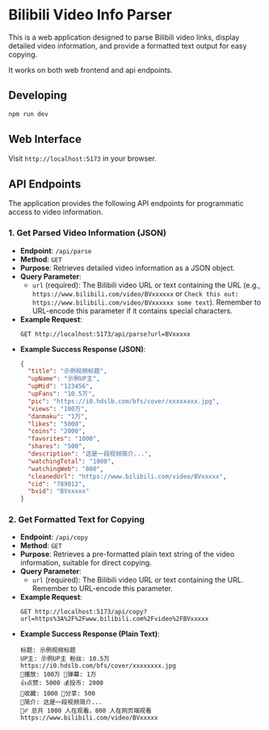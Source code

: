 # Bilibili Video Info Parser

This is a web application designed to parse Bilibili video links, display detailed video information, and provide a formatted text output for easy copying.

It works on both web frontend and api endpoints.

## Developing

```bash
npm run dev
```

## Web Interface

Visit `http://localhost:5173` in your browser.

## API Endpoints

The application provides the following API endpoints for programmatic access to video information.

### 1. Get Parsed Video Information (JSON)

*   **Endpoint**: `/api/parse`
*   **Method**: `GET`
*   **Purpose**: Retrieves detailed video information as a JSON object.
*   **Query Parameter**:
    *   `url` (required): The Bilibili video URL or text containing the URL (e.g., `https://www.bilibili.com/video/BVxxxxxx` or `Check this out: https://www.bilibili.com/video/BVxxxxxx some text`). Remember to URL-encode this parameter if it contains special characters.
*   **Example Request**:
    ```
    GET http://localhost:5173/api/parse?url=BVxxxxx
    ```
*   **Example Success Response (JSON)**:
    ```json
    {
      "title": "示例视频标题",
      "upName": "示例UP主",
      "upMid": "123456",
      "upFans": "10.5万",
      "pic": "https://i0.hdslb.com/bfs/cover/xxxxxxxx.jpg",
      "views": "100万",
      "danmaku": "1万",
      "likes": "5000",
      "coins": "2000",
      "favorites": "1000",
      "shares": "500",
      "description": "这是一段视频简介...",
      "watchingTotal": "1000",
      "watchingWeb": "800",
      "cleanedUrl": "https://www.bilibili.com/video/BVxxxxx",
      "cid": "789012",
      "bvid": "BVxxxxx"
    }
    ```

### 2. Get Formatted Text for Copying

*   **Endpoint**: `/api/copy`
*   **Method**: `GET`
*   **Purpose**: Retrieves a pre-formatted plain text string of the video information, suitable for direct copying.
*   **Query Parameter**:
    *   `url` (required): The Bilibili video URL or text containing the URL. Remember to URL-encode this parameter.
*   **Example Request**:
    ```
    GET http://localhost:5173/api/copy?url=https%3A%2F%2Fwww.bilibili.com%2Fvideo%2FBVxxxxx
    ```
*   **Example Success Response (Plain Text)**:
    ```text
    标题: 示例视频标题
    UP主: 示例UP主 粉丝: 10.5万
    https://i0.hdslb.com/bfs/cover/xxxxxxxx.jpg
    👀播放: 100万 💬弹幕: 1万
    👍点赞: 5000 💰投币: 2000
    📁收藏: 1000 🔗分享: 500
    📝简介: 这是一段视频简介...
    🏄‍♂️ 总共 1000 人在观看，800 人在网页端观看
    https://www.bilibili.com/video/BVxxxxx
    ```
